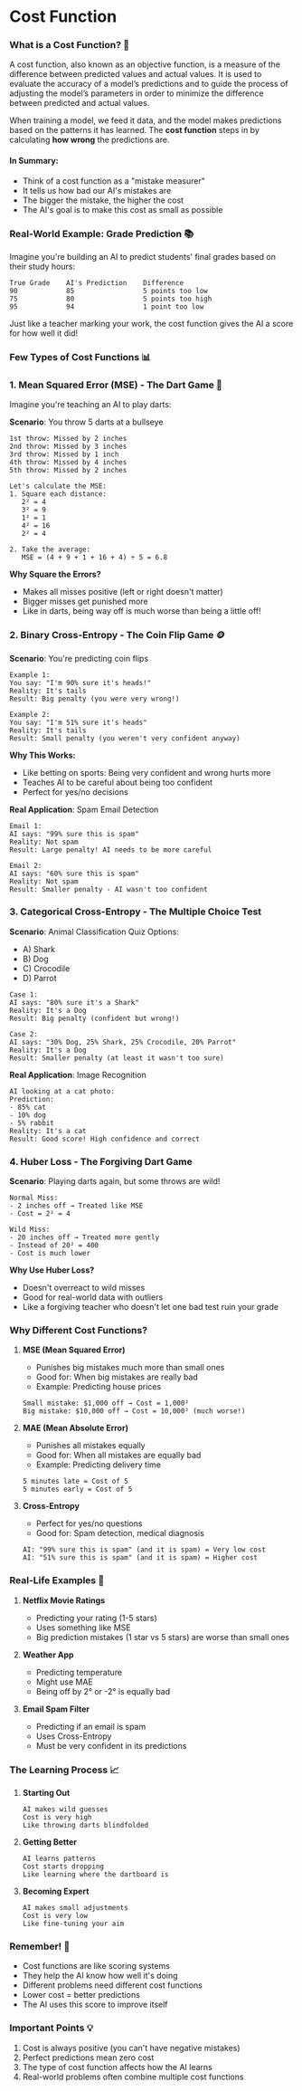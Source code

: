 # Cost Function

### What is a Cost Function? 🤔

A cost function, also known as an objective function, is a measure of the difference between predicted values and actual values. It is used to evaluate the accuracy of a model’s predictions and to guide the process of adjusting the model’s parameters in order to minimize the difference between predicted and actual values.

When training a model, we feed it data, and the model makes predictions based on the patterns it has learned. The **cost function** steps in by calculating **how wrong** the predictions are.

#### In Summary:

-   Think of a cost function as a "mistake measurer"
-   It tells us how bad our AI's mistakes are
-   The bigger the mistake, the higher the cost
-   The AI's goal is to make this cost as small as possible

### Real-World Example: Grade Prediction 📚

Imagine you're building an AI to predict students' final grades based on their study hours:

```
True Grade    AI's Prediction    Difference
90            85                 5 points too low
75            80                 5 points too high
95            94                 1 point too low
```

Just like a teacher marking your work, the cost function gives the AI a score for how well it did!

### Few Types of Cost Functions 📊

### 1. Mean Squared Error (MSE) - The Dart Game 🎯

Imagine you're teaching an AI to play darts:

**Scenario**: You throw 5 darts at a bullseye

```
1st throw: Missed by 2 inches
2nd throw: Missed by 3 inches
3rd throw: Missed by 1 inch
4th throw: Missed by 4 inches
5th throw: Missed by 2 inches

Let's calculate the MSE:
1. Square each distance:
   2² = 4
   3² = 9
   1² = 1
   4² = 16
   2² = 4

2. Take the average:
   MSE = (4 + 9 + 1 + 16 + 4) ÷ 5 = 6.8
```

**Why Square the Errors?**

-   Makes all misses positive (left or right doesn't matter)
-   Bigger misses get punished more
-   Like in darts, being way off is much worse than being a little off!

### 2. Binary Cross-Entropy - The Coin Flip Game 🪙

**Scenario**: You're predicting coin flips

```
Example 1:
You say: "I'm 90% sure it's heads!"
Reality: It's tails
Result: Big penalty (you were very wrong!)

Example 2:
You say: "I'm 51% sure it's heads"
Reality: It's tails
Result: Small penalty (you weren't very confident anyway)
```

**Why This Works:**

-   Like betting on sports: Being very confident and wrong hurts more
-   Teaches AI to be careful about being too confident
-   Perfect for yes/no decisions

**Real Application**: Spam Email Detection

```
Email 1:
AI says: "99% sure this is spam"
Reality: Not spam
Result: Large penalty! AI needs to be more careful

Email 2:
AI says: "60% sure this is spam"
Reality: Not spam
Result: Smaller penalty - AI wasn't too confident
```

### 3. Categorical Cross-Entropy - The Multiple Choice Test

**Scenario**: Animal Classification Quiz
Options:

-   A) Shark
-   B) Dog
-   C) Crocodile
-   D) Parrot

```
Case 1:
AI says: "80% sure it's a Shark"
Reality: It's a Dog
Result: Big penalty (confident but wrong!)

Case 2:
AI says: "30% Dog, 25% Shark, 25% Crocodile, 20% Parrot"
Reality: It's a Dog
Result: Smaller penalty (at least it wasn't too sure)
```

**Real Application**: Image Recognition

```
AI looking at a cat photo:
Prediction:
- 85% cat
- 10% dog
- 5% rabbit
Reality: It's a cat
Result: Good score! High confidence and correct
```

### 4. Huber Loss - The Forgiving Dart Game

**Scenario**: Playing darts again, but some throws are wild!

```
Normal Miss:
- 2 inches off → Treated like MSE
- Cost = 2² = 4

Wild Miss:
- 20 inches off → Treated more gently
- Instead of 20² = 400
- Cost is much lower
```

**Why Use Huber Loss?**

-   Doesn't overreact to wild misses
-   Good for real-world data with outliers
-   Like a forgiving teacher who doesn't let one bad test ruin your grade

### Why Different Cost Functions?

1. **MSE (Mean Squared Error)**

    - Punishes big mistakes much more than small ones
    - Good for: When big mistakes are really bad
    - Example: Predicting house prices

    ```
    Small mistake: $1,000 off → Cost = 1,000²
    Big mistake: $10,000 off → Cost = 10,000² (much worse!)
    ```

2. **MAE (Mean Absolute Error)**

    - Punishes all mistakes equally
    - Good for: When all mistakes are equally bad
    - Example: Predicting delivery time

    ```
    5 minutes late = Cost of 5
    5 minutes early = Cost of 5
    ```

3. **Cross-Entropy**
    - Perfect for yes/no questions
    - Good for: Spam detection, medical diagnosis
    ```
    AI: "99% sure this is spam" (and it is spam) = Very low cost
    AI: "51% sure this is spam" (and it is spam) = Higher cost
    ```

### Real-Life Examples 🌟

1. **Netflix Movie Ratings**

    - Predicting your rating (1-5 stars)
    - Uses something like MSE
    - Big prediction mistakes (1 star vs 5 stars) are worse than small ones

2. **Weather App**

    - Predicting temperature
    - Might use MAE
    - Being off by 2° or -2° is equally bad

3. **Email Spam Filter**
    - Predicting if an email is spam
    - Uses Cross-Entropy
    - Must be very confident in its predictions

### The Learning Process 📈

1. **Starting Out**

    ```
    AI makes wild guesses
    Cost is very high
    Like throwing darts blindfolded
    ```

2. **Getting Better**

    ```
    AI learns patterns
    Cost starts dropping
    Like learning where the dartboard is
    ```

3. **Becoming Expert**
    ```
    AI makes small adjustments
    Cost is very low
    Like fine-tuning your aim
    ```

### Remember! 🌟

-   Cost functions are like scoring systems
-   They help the AI know how well it's doing
-   Different problems need different cost functions
-   Lower cost = better predictions
-   The AI uses this score to improve itself

### Important Points 💡

1. Cost is always positive (you can't have negative mistakes)
2. Perfect predictions mean zero cost
3. The type of cost function affects how the AI learns
4. Real-world problems often combine multiple cost functions
